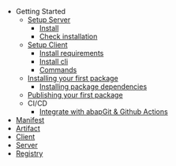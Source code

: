 - Getting Started
	- [Setup Server](/server/docs/setup.md)
		- [Install](/server/docs/setup.md#first-install)
		- [Check installation](/server/docs/setup.md#check-installation)
	- [Setup Client](/client/docs/setup.md)
		- [Install requirements](/client/docs/setup.md#trm-client-requirements)
		- [Install cli](/client/docs/setup.md#trm-client-install)
		- [Commands](/client/docs/commands.md)
	- [Installing your first package](/client/docs/examples/installHelloWorld.md)
		- [Installing package dependencies](/client/docs/examples/installPackageDependencies.md)
	- [Publishing your first package](/client/docs/examples/publishPackages.md)
	- CI/CD
		- [Integrate with abapGit & Github Actions](/client/docs/examples/githubActions.md)
- [Manifest](/commons/manifest.md)
- [Artifact](/commons/artifact.md)
- [Client](/client/README.md)
- [Server](/server/README.md)
- [Registry](/registry/README.md#trm-registry)